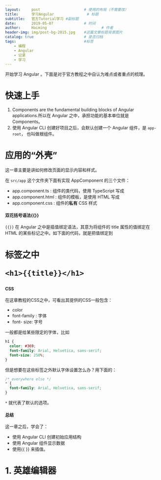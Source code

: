 ```yaml
---
layout:     post   				    # 使用的布局（不需要改）
title:      学习Angular				# 标题 
subtitle:   官方Tutorial学习 #副标题
date:       2019-05-07				# 时间
author:     Haiming 						# 作者
header-img: img/post-bg-2015.jpg 	#这篇文章标题背景图片
catalog: true 						# 是否归档
tags:								#标签
    - 编程
    - Angular
    - 记录
    - 学习
---
```


开始学习 Angular 。下面是对于官方教程之中自认为难点或者重点的梳理。

# 快速上手

1. Components are the fundamental building blocks of Angular applications.所以在 Angular 之中，承担功能的基本单位就是 Components。
2. 使用 Angular CLI 创建好项目之后，会默认创建一个 Angular 组件，是 `app-root`， 也叫做根组件。 

# 应用的“外壳”

这一章主要是讲如何修改页面的显示内容和样式。

在 `src/app` 这个文件夹下面有实现 AppComponent 的三个文件：

- app.component.ts : 组件的类代码，使用 TypeScript 写成
- app.component.html : 组件的模板，是使用 HTML 写成
- app.component.css : 组件的**私有** CSS 样式

#### 双花括号语法{{}}

`{{}}` 在 Angular 之中是插值绑定语法，其意为将组件的 title 属性的值绑定在 HTML 的某些标记之中。如下面的代码，就是把值绑定到 <h1> 标签之中

`<h1>{{title}}</h1>`

#### CSS 

在这章教程的CSS之中，可看出其提供的CSS一般包含：

- color
- font-family : 字体
- font- size: 字号



一般都是给某些限定的字体，比如

```css
h1 {
  color: #369;
  font-family: Arial, Helvetica, sans-serif;
  font-size: 250%;
}
```

但是想要在这些标签之外默认字体设置怎么办？用下面的：

```css
/* everywhere else */
* {
  font-family: Arial, Helvetica, sans-serif;
}
```

`*` 就代表了默认的选项。

#### 总结

这一章之后，学会了：

- 使用 Angular CLI 创建初始应用结构
- 使用 Angular 组件显示数据
- 使用{{ }} 来插值。

# 1. 英雄编辑器

